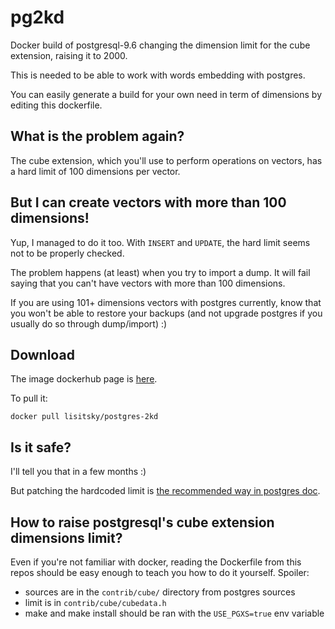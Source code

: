 # pg2kd

Docker build of postgresql-9.6 changing the dimension limit for the cube extension, raising it to 2000.

This is needed to be able to work with words embedding with postgres.

You can easily generate a build for your own need in term of dimensions by editing this dockerfile.


## What is the problem again?

The cube extension, which you'll use to perform operations on vectors, has a hard limit of 100 dimensions per vector.


## But I can create vectors with more than 100 dimensions!

Yup, I managed to do it too. With `INSERT` and `UPDATE`, the hard limit seems not to be properly checked.

The problem happens (at least) when you try to import a dump. It will fail saying that you can't have
vectors with more than 100 dimensions.

If you are using 101+ dimensions vectors with postgres currently, know that you won't be able to restore
your backups (and not upgrade postgres if you usually do so through dump/import) :)



## Download

The image dockerhub page is [here](https://hub.docker.com/r/lisitsky/postgres-2kd).

To pull it:

```
docker pull lisitsky/postgres-2kd
```


## Is it safe?

I'll tell you that in a few months :)

But patching the hardcoded limit is [the recommended way in postgres doc](https://www.postgresql.org/docs/9.5/static/cube.html#AEN169535).


## How to raise postgresql's cube extension dimensions limit?

Even if you're not familiar with docker, reading the Dockerfile from this repos
should be easy enough to teach you how to do it yourself. Spoiler:

* sources are in the `contrib/cube/` directory from postgres sources
* limit is in `contrib/cube/cubedata.h`
* make and make install should be ran with the `USE_PGXS=true` env variable

